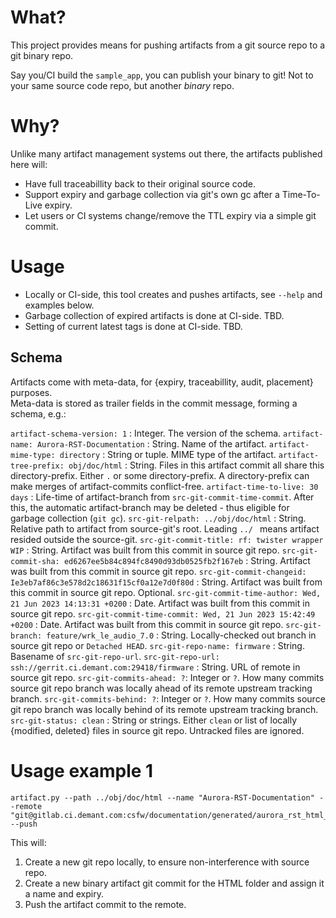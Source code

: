# What?
This project provides means for pushing artifacts from a git source repo to a git binary repo.

Say you/CI build the `sample_app`, you can publish your binary to git! Not to your same source code repo, but another *binary* repo.


# Why?
Unlike many artifact management systems out there, the artifacts published here will:
- Have full traceabillity back to their original source code.
- Support expiry and garbage collection via git's own gc after a Time-To-Live expiry.
- Let users or CI systems change/remove the TTL expiry via a simple git commit.


# Usage
* Locally or CI-side, this tool creates and pushes artifacts, see `--help` and examples below.
* Garbage collection of expired artifacts is done at CI-side. TBD.
* Setting of current latest tags is done at CI-side. TBD.


## Schema
Artifacts come with meta-data, for {expiry, traceabillity, audit, placement} purposes. \
Meta-data is stored as trailer fields in the commit message, forming a schema, e.g.:

`artifact-schema-version: 1` : Integer. The version of the schema.
`artifact-name: Aurora-RST-Documentation` : String. Name of the artifact.
`artifact-mime-type: directory` : String or tuple. MIME type of the artifact.
`artifact-tree-prefix: obj/doc/html` : String. Files in this artifact commit all share this directory-prefix. Either `.` or some directory-prefix. A directory-prefix can make merges of artifact-commits conflict-free.
`artifact-time-to-live: 30 days` : Life-time of artifact-branch from `src-git-commit-time-commit`. After this, the automatic artifact-branch may be deleted - thus eligible for garbage collection (`git gc`).
`src-git-relpath: ../obj/doc/html` : String. Relative path to artifact from source-git's root. Leading `../ ` means artifact resided outside the source-git.
`src-git-commit-title: rf: twister wrapper WIP` : String. Artifact was built from this commit in source git repo.
`src-git-commit-sha: ed6267ee5b84c894fc8490d93db0525fb2f167eb` : String. Artifact was built from this commit in source git repo.
`src-git-commit-changeid: Ie3eb7af86c3e578d2c18631f15cf0a12e7d0f80d` : String. Artifact was built from this commit in source git repo. Optional.
`src-git-commit-time-author: Wed, 21 Jun 2023 14:13:31 +0200` : Date. Artifact was built from this commit in source git repo.
`src-git-commit-time-commit: Wed, 21 Jun 2023 15:42:49 +0200` : Date. Artifact was built from this commit in source git repo.
`src-git-branch: feature/wrk_le_audio_7.0` : String. Locally-checked out branch in source git repo or `Detached HEAD`.
`src-git-repo-name: firmware` : String. Basename of `src-git-repo-url`.
`src-git-repo-url: ssh://gerrit.ci.demant.com:29418/firmware` : String. URL of remote in source git repo.
`src-git-commits-ahead: ?`: Integer or `?`. How many commits source git repo branch was locally ahead of its remote upstream tracking branch.
`src-git-commits-behind: ?`: Integer or `?`. How many commits source git repo branch was locally behind of its remote upstream tracking branch.
`src-git-status: clean` : String or strings. Either `clean` or list of locally {modified, deleted} files in source git repo. Untracked files are ignored.




# Usage example 1
```
artifact.py --path ../obj/doc/html --name "Aurora-RST-Documentation" --remote "git@gitlab.ci.demant.com:csfw/documentation/generated/aurora_rst_html_mpeddemo.git" --push
```

This will:

  1. Create a new git repo locally, to ensure non-interference with source repo.
  2. Create a new binary artifact git commit for the HTML folder and assign it a name and expiry.
  3. Push the artifact commit to the remote.

